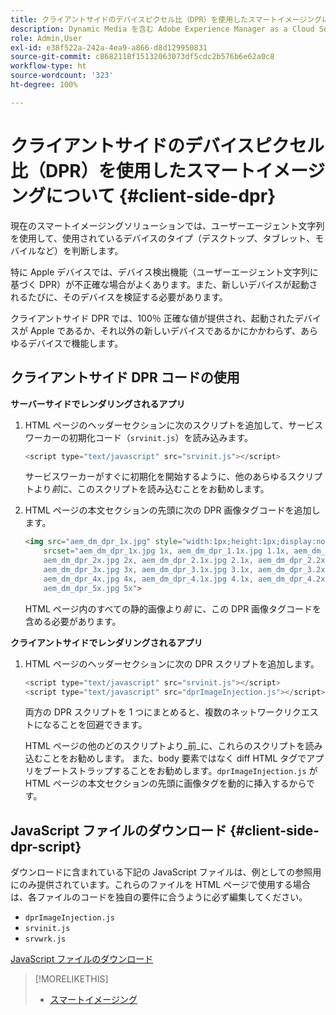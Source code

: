 ```yaml
---
title: クライアントサイドのデバイスピクセル比（DPR）を使用したスマートイメージングについて
description: Dynamic Media を含む Adobe Experience Manager as a Cloud Service のスマートイメージングでクライアントサイドのデバイスピクセル比を使用する方法について説明します。
role: Admin,User
exl-id: e38f522a-242a-4ea9-a866-d8d129950831
source-git-commit: c8682118f15132063073df5cdc2b576b6e62a0c8
workflow-type: ht
source-wordcount: '323'
ht-degree: 100%

---
```


# クライアントサイドのデバイスピクセル比（DPR）を使用したスマートイメージングについて {#client-side-dpr}

現在のスマートイメージングソリューションでは、ユーザーエージェント文字列を使用して、使用されているデバイスのタイプ（デスクトップ、タブレット、モバイルなど）を判断します。

特に Apple デバイスでは、デバイス検出機能（ユーザーエージェント文字列に基づく DPR）が不正確な場合がよくあります。また、新しいデバイスが起動されるたびに、そのデバイスを検証する必要があります。

クライアントサイド DPR では、100％ 正確な値が提供され、起動されたデバイスが Apple であるか、それ以外の新しいデバイスであるかにかかわらず、あらゆるデバイスで機能します。

## クライアントサイド DPR コードの使用

**サーバーサイドでレンダリングされるアプリ**

1. HTML ページのヘッダーセクションに次のスクリプトを追加して、サービスワーカーの初期化コード（`srvinit.js`）を読み込みます。

   ```javascript
   <script type="text/javascript" src="srvinit.js"></script>
   ```

   サービスワーカーがすぐに初期化を開始するように、他のあらゆるスクリプトより&#x200B;_前_&#x200B;に、このスクリプトを読み込むことをお勧めします。

1. HTML ページの本文セクションの先頭に次の DPR 画像タグコードを追加します。

   ```html
   <img src="aem_dm_dpr_1x.jpg" style="width:1px;height:1px;display:none"
       srcset="aem_dm_dpr_1x.jpg 1x, aem_dm_dpr_1.1x.jpg 1.1x, aem_dm_dpr_1.2x.jpg 1.2x, aem_dm_dpr_1.3x.jpg 1.3x, aem_dm_dpr_1.4x.jpg 1.4x, aem_dm_dpr_1.5x.jpg 1.5x, aem_dm_dpr_1.6x.jpg 1.6x,          aem_dm_dpr_1.7x.jpg 1.7x, aem_dm_dpr_1.8x.jpg 1.8x, aem_dm_dpr_1.9x.jpg 1.9x,
       aem_dm_dpr_2x.jpg 2x, aem_dm_dpr_2.1x.jpg 2.1x, aem_dm_dpr_2.2x.jpg 2.2x, aem_dm_dpr_2.3x.jpg 2.3x, aem_dm_dpr_2.4x.jpg 2.4x, aem_dm_dpr_2.5x.jpg 2.5x, aem_dm_dpr_2.6x.jpg 2.6x, aem_dm_dpr_2.7x.jpg 2.7x, aem_dm_dpr_2.8x.jpg 2.8x, aem_dm_dpr_2.9x.jpg 2.9x,
       aem_dm_dpr_3x.jpg 3x, aem_dm_dpr_3.1x.jpg 3.1x, aem_dm_dpr_3.2x.jpg 3.2x, aem_dm_dpr_3.3x.jpg 3.3x, aem_dm_dpr_3.4x.jpg 3.4x, aem_dm_dpr_3.5x.jpg 3.5x, aem_dm_dpr_3.6x.jpg 3.6x, aem_dm_dpr_3.7x.jpg 3.7x, aem_dm_dpr_3.8x.jpg 3.8x, aem_dm_dpr_3.9x.jpg 3.9x,
       aem_dm_dpr_4x.jpg 4x, aem_dm_dpr_4.1x.jpg 4.1x, aem_dm_dpr_4.2x.jpg 4.2x, aem_dm_dpr_4.3x.jpg 4.3x, aem_dm_dpr_4.4x.jpg 4.4x, aem_dm_dpr_4.5x.jpg 4.5x, aem_dm_dpr_4.6x.jpg 4.6x, aem_dm_dpr_4.7x.jpg 4.7x, aem_dm_dpr_4.8x.jpg 4.8x, aem_dm_dpr_4.9x.jpg 4.9x,
       aem_dm_dpr_5x.jpg 5x">
   ```

   HTML ページ内のすべての静的画像より&#x200B;_前_ に、この DPR 画像タグコードを含める必要があります。

**クライアントサイドでレンダリングされるアプリ**

1. HTML ページのヘッダーセクションに次の DPR スクリプトを追加します。

   ```javascript
   <script type="text/javascript" src="srvinit.js"></script>
   <script type="text/javascript" src="dprImageInjection.js"></script>
   ```

   両方の DPR スクリプトを 1 つにまとめると、複数のネットワークリクエストになることを回避できます。

   HTML ページの他のどのスクリプトより&#x200B;_前_に、これらのスクリプトを読み込むことをお勧めします。
また、body 要素ではなく diff HTML タグでアプリをブートストラップすることをお勧めします。`dprImageInjection.js` が HTML ページの本文セクションの先頭に画像タグを動的に挿入するからです。

## JavaScript ファイルのダウンロード {#client-side-dpr-script}

ダウンロードに含まれている下記の JavaScript ファイルは、例としての参照用にのみ提供されています。これらのファイルを HTML ページで使用する場合は、各ファイルのコードを独自の要件に合うように必ず編集してください。

* `dprImageInjection.js`
* `srvinit.js`
* `srvwrk.js`

[JavaScript ファイルのダウンロード](/help/assets/assets-dm/aem-dynamicmedia-smartimaging-dpr.zip)

>[!MORELIKETHIS]
>
>* [スマートイメージング](/help/assets/imaging-faq.md)

